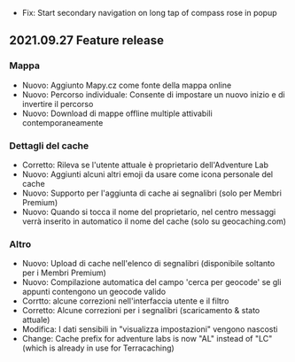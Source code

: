 - Fix: Start secondary navigation on long tap of compass rose in popup

## 2021.09.27 Feature release

### Mappa
- Nuovo: Aggiunto Mapy.cz come fonte della mappa online
- Nuovo: Percorso individuale: Consente di impostare un nuovo inizio e di invertire il percorso
- Nuovo: Download di mappe offline multiple attivabili contemporaneamente

### Dettagli del cache
- Corretto: Rileva se l'utente attuale è proprietario dell'Adventure Lab
- Nuovo: Aggiunti alcuni altri emoji da usare come icona personale del cache
- Nuovo: Supporto per l'aggiunta di cache ai segnalibri (solo per Membri Premium)
- Nuovo: Quando si tocca il nome del proprietario, nel centro messaggi verrà inserito in automatico il nome del cache (solo su geocaching.com)

### Altro
- Nuovo: Upload di cache nell'elenco di segnalibri (disponibile soltanto per i Membri Premium)
- Nuovo: Compilazione automatica del campo 'cerca per geocode' se gli appunti contengono un geocode valido
- Corrtto: alcune correzioni nell'interfaccia utente e il filtro
- Corretto: Alcune correzioni per i segnalibri (scaricamento & stato attuale)
- Modifica: I dati sensibili in "visualizza impostazioni" vengono nascosti
- Change: Cache prefix for adventure labs is now "AL" instead of "LC" (which is already in use for Terracaching)
